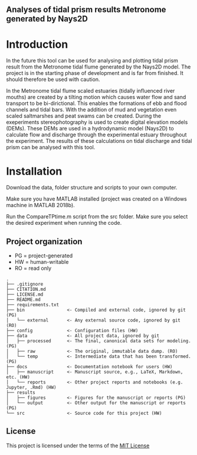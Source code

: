 ## Analyses of tidal prism results Metronome generated by Nays2D

# Introduction
In the future this tool can be used for analysing and plotting tidal prism result from the Metronome tidal flume generated by the Nays2D model. The project is in the starting phase of development and is far from finished. It should therefore be used with caution. 

In the Metronome tidal flume scaled estuaries (tidally influenced river mouths) are created by a tilting motion which causes water flow and sand transport to be bi-dirictional. This enables the formations of ebb and flood channels and tidal bars. With the addition of mud and vegetation even scaled saltmarshes and peat swams can be created. During the exeperiments stereophotography is used to create digital elevation models (DEMs). These DEMs are used in a hydrodynamic model (Nays2D) to calculate flow and discharge through the experimental estuary throughout the experiment. The results of these calculations on tidal discharge and tidal prism can be analysed with this tool.

# Installation
Download the data, folder structure and scripts to your own computer.

Make sure you have MATLAB installed (project was created on a Windows machine in MATLAB 2018b).

Run the CompareTPtime.m script from the src folder. Make sure you select the desired experiment when running the code. 

## Project organization
- PG = project-generated
- HW = human-writable
- RO = read only
```
.
├── .gitignore
├── CITATION.md
├── LICENSE.md
├── README.md
├── requirements.txt
├── bin                <- Compiled and external code, ignored by git (PG)
│   └── external       <- Any external source code, ignored by git (RO)
├── config             <- Configuration files (HW)
├── data               <- All project data, ignored by git
│   ├── processed      <- The final, canonical data sets for modeling. (PG)
│   ├── raw            <- The original, immutable data dump. (RO)
│   └── temp           <- Intermediate data that has been transformed. (PG)
├── docs               <- Documentation notebook for users (HW)
│   ├── manuscript     <- Manuscript source, e.g., LaTeX, Markdown, etc. (HW)
│   └── reports        <- Other project reports and notebooks (e.g. Jupyter, .Rmd) (HW)
├── results
│   ├── figures        <- Figures for the manuscript or reports (PG)
│   └── output         <- Other output for the manuscript or reports (PG)
└── src                <- Source code for this project (HW)

```


## License

This project is licensed under the terms of the [MIT License](/LICENSE.md)
